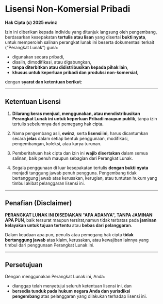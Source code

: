 # Lisensi Non-Komersial Pribadi

**Hak Cipta (c) 2025 ewinz**

Izin ini diberikan kepada individu yang ditunjuk langsung oleh pengembang, berdasarkan kesepakatan **tertulis atau lisan** yang disertai **bukti nyata**, untuk memperoleh salinan perangkat lunak ini beserta dokumentasi terkait (“Perangkat Lunak”) guna:

- digunakan secara pribadi,  
- disalin, dimodifikasi, atau digabungkan,  
- **tanpa diterbitkan atau didistribusikan kepada pihak lain**,  
- **khusus untuk keperluan pribadi dan produksi non-komersial**,  

dengan **syarat dan ketentuan berikut**:

---

## Ketentuan Lisensi

1. **Dilarang keras menjual, menggunakan, atau mendistribusikan Perangkat Lunak ini untuk keperluan Pribadi maupun publik**, tanpa izin tertulis sebelumnya dari pemegang hak cipta.

4. Nama pengembang asli, **ewinz**, serta **lisensi ini**, harus dicantumkan secara **jelas** dalam setiap bentuk penggunaan, modifikasi, pengembangan, koleksi, atau karya turunan.

5. Pemberitahuan hak cipta dan izin ini **wajib disertakan** dalam semua salinan, baik penuh maupun sebagian dari Perangkat Lunak.

6. Segala penggunaan di luar kesepakatan tertulis **dengan bukti nyata** menjadi tanggung jawab penuh pengguna. Pengembang tidak bertanggung jawab atas kerusakan, kerugian, atau tuntutan hukum yang timbul akibat pelanggaran lisensi ini.

---

## Penafian (Disclaimer)

**PERANGKAT LUNAK INI DISEDIAKAN "APA ADANYA", TANPA JAMINAN APA PUN**, baik tersurat maupun tersirat,namun tidak terbatas pada **jaminan kelayakan untuk tujuan tertentu** atau **bebas dari pelanggaran**.

Dalam keadaan apa pun, penulis atau pemegang hak cipta **tidak bertanggung jawab** atas klaim, kerusakan, atau kewajiban lainnya yang timbul dari penggunaan Perangkat Lunak ini.

---

## Persetujuan

Dengan menggunakan Perangkat Lunak ini, Anda:
- dianggap telah menyetujui seluruh ketentuan lisensi ini, dan  
- **bersedia tunduk pada hukum negara Anda dan yurisdiksi pengembang** atas pelanggaran yang dilakukan terhadap lisensi ini.
